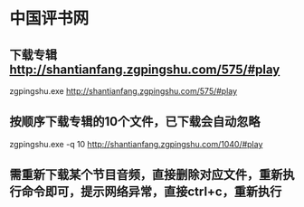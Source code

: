 # 中国评书网

##  下载专辑 http://shantianfang.zgpingshu.com/575/#play   
zgpingshu.exe  http://shantianfang.zgpingshu.com/575/#play   

##  按顺序下载专辑的10个文件，已下载会自动忽略  
zgpingshu.exe -q 10  http://shantianfang.zgpingshu.com/1040/#play   

##  需重新下载某个节目音频，直接删除对应文件，重新执行命令即可，提示网络异常，直接ctrl+c，重新执行  
